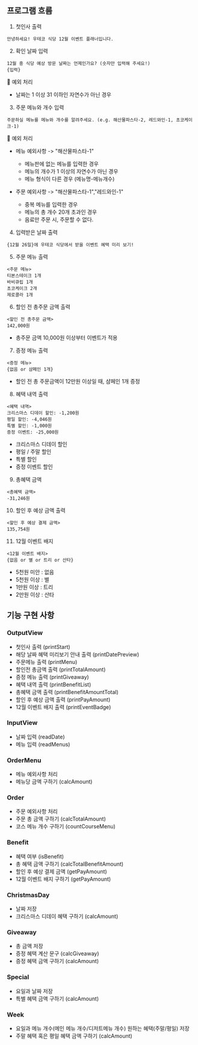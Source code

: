 ## 프로그램 흐름

1. 첫인사 출력

```
안녕하세요! 우테코 식당 12월 이벤트 플래너입니다.
```

2. 확인 날짜 입력

```
12월 중 식당 예상 방문 날짜는 언제인가요? (숫자만 입력해 주세요!)
{입력}
```

📣 예외 처리

- 날짜는 1 이상 31 이하인 자연수가 아닌 경우

3. 주문 메뉴와 개수 입력

```
주문하실 메뉴를 메뉴와 개수를 알려주세요. (e.g. 해산물파스타-2, 레드와인-1, 초코케이크-1)
```

📣 예외 처리

- 메뉴 예외사항 -> "해산물파스타-1"

  - 메뉴판에 없는 메뉴를 입력한 경우
  - 메뉴의 개수가 1 이상의 자연수가 아닌 경우
  - 메뉴 형식이 다른 경우 (메뉴명-메뉴개수)

- 주문 예외사항 -> "해산물파스타-1","레드와인-1"
  - 중복 메뉴를 입력한 경우
  - 메뉴의 총 개수 20개 초과인 경우
  - 음료만 주문 시, 주문할 수 없다.

4. 입력받은 날짜 출력

```
{12월 26일}에 우테코 식당에서 받을 이벤트 혜택 미리 보기!
```

5. 주문 메뉴 출력

```
<주문 메뉴>
티본스테이크 1개
바비큐립 1개
초코케이크 2개
제로콜라 1개
```

6. 할인 전 총주문 금액 출력

```
<할인 전 총주문 금액>
142,000원
```

- 총주문 금액 10,000원 이상부터 이벤트가 적용

7. 증정 메뉴 출력

```
<증정 메뉴>
{없음 or 샴페인 1개}
```

- 할인 전 총 주문금액이 12만원 이상일 때, 샴페인 1개 증정

8. 혜택 내역 출력

```
<혜택 내역>
크리스마스 디데이 할인: -1,200원
평일 할인: -4,046원
특별 할인: -1,000원
증정 이벤트: -25,000원
```

- 크리스마스 디데이 할인
- 평일 / 주말 할인
- 특별 할인
- 증정 이벤트 할인

9. 총혜택 금액

```
<총혜택 금액>
-31,246원
```

10. 할인 후 예상 금액 출력

```
<할인 후 예상 결제 금액>
135,754원
```

11. 12월 이벤트 배지

```
<12월 이벤트 배지>
{없음 or 별 or 트리 or 산타}
```

- 5천원 미안 : 없음
- 5천원 이상 : 별
- 1만원 이상 : 트리
- 2만원 이상 : 산타

## 기능 구현 사항

### OutputView

- 첫인사 출력 (printStart)
- 해당 날짜 혜택 미리보기 안내 출력 (printDatePreview)
- 주문메뉴 출력 (printMenu)
- 할인전 총금액 출력 (printTotalAmount)
- 증정 메뉴 출력 (printGiveaway)
- 혜택 내역 출력 (printBenefitList)
- 총혜택 금액 출력 (printBenefitAmountTotal)
- 할인 후 예상 금액 출력 (printPayAmount)
- 12월 이벤트 배지 출력 (printEventBadge)

### InputView

- 날짜 입력 (readDate)
- 메뉴 입력 (readMenus)

### OrderMenu

- 메뉴 예외사항 처리
- 메뉴당 금액 구하기 (calcAmount)

### Order

- 주문 예외사항 처리
- 주문 총 금액 구하기 (calcTotalAmount)
- 코스 메뉴 개수 구하기 (countCourseMenu)

### Benefit

- 혜택 여부 (isBenefit)
- 총 혜택 금액 구하기 (calcTotalBenefitAmount)
- 할인 후 예상 결제 금액 (getPayAmount)
- 12월 이벤트 배지 구하기 (getPayAmount)

### ChristmasDay

- 날짜 저장
- 크리스마스 디데이 혜택 구하기 (calcAmount)

### Giveaway

- 총 금액 저장
- 증정 혜택 계산 문구 (calcGiveaway)
- 증정 혜택 금액 구하기 (calcAmount)

### Special

- 요일과 날짜 저장
- 특별 혜택 금액 구하기 (calcAmount)

### Week

- 요일과 메뉴 개수(메인 메뉴 개수/디저트메뉴 개수) 원하는 혜택(주말/평일) 저장
- 주말 혜택 혹은 평일 혜택 금액 구하기 (calcAmount)
